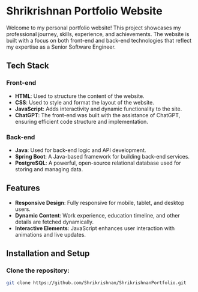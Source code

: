 # Shrikrishnan Portfolio Website

Welcome to my personal portfolio website! This project showcases my professional journey, skills, experience, and achievements. The website is built with a focus on both front-end and back-end technologies that reflect my expertise as a Senior Software Engineer.

## Tech Stack

### Front-end
- **HTML**: Used to structure the content of the website.
- **CSS**: Used to style and format the layout of the website.
- **JavaScript**: Adds interactivity and dynamic functionality to the site.
- **ChatGPT**: The front-end was built with the assistance of ChatGPT, ensuring efficient code structure and implementation.

### Back-end
- **Java**: Used for back-end logic and API development.
- **Spring Boot**: A Java-based framework for building back-end services.
- **PostgreSQL**: A powerful, open-source relational database used for storing and managing data.

## Features
- **Responsive Design**: Fully responsive for mobile, tablet, and desktop users.
- **Dynamic Content**: Work experience, education timeline, and other details are fetched dynamically.
- **Interactive Elements**: JavaScript enhances user interaction with animations and live updates.

## Installation and Setup

### Clone the repository:
```bash
git clone https://github.com/Shrikrishnan/ShrikrishnanPortfolio.git
```

